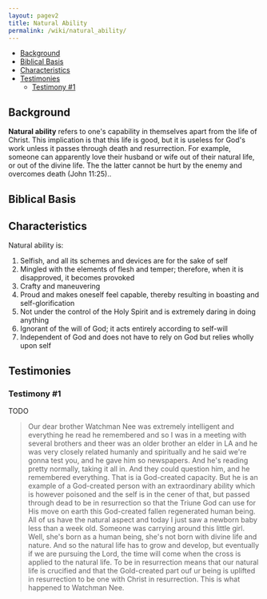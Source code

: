 ```yaml
---
layout: pagev2
title: Natural Ability
permalink: /wiki/natural_ability/
---
```

- [Background](#background)
- [Biblical Basis](#biblical-basis)
- [Characteristics](#characteristics)
- [Testimonies](#testimonies)
  - [Testimony #1](#testimony-1)

## Background

**Natural ability** refers to one's capability in themselves apart from the life of Christ. This implication is that this life is good, but it is useless for God's work unless it passes through death and resurrection. For example, someone can apparently love their husband or wife out of their natural life, or out of the divine life. The the latter cannot be hurt by the enemy and overcomes death (John 11:25)..

## Biblical Basis

## Characteristics

Natural ability is:
1. Selfish, and all its schemes and devices are for the sake of self
2. Mingled with the elements of flesh and temper; therefore, when it is disapproved, it becomes provoked
3. Crafty and maneuvering
4. Proud and makes oneself feel capable, thereby resulting in boasting and self-glorification
5. Not under the control of the Holy Spirit and is extremely daring in doing anything
6. Ignorant of the will of God; it acts entirely according to self-will
7. Independent of God and does not have to rely on God but relies wholly upon self 

## Testimonies

### Testimony #1

TODO

> Our dear brother Watchman Nee was extremely intelligent and everything he read he remembered and so I was in a meeting with several brothers and theer was an older brother an elder in LA and he was very closely related humanly and spiritually and he said we're gonna test you, and he gave him so newspapers. And he's reading pretty normally, taking it all in. And they could question him, and he remembered everything. That is ia God-created capacity. But he is an example of a God-created person with an extraordinary ability which is however poisoned and the self is in the cener of that, but passed through dead to be in resurrection so that the Triune God can use for His move on earth this God-created fallen regenerated human being. All of us have the natural aspect and today I just saw a newborn baby less than a week old. Someone was carrying around this little girl. Well, she's born as a human being, she's not born with divine life and nature. And so the natural life has to grow and develop, but eventually if we are pursuing the Lord, the time will come when the cross is applied to the natural life. To be in resurrection means that our natural life is crucified and that the Gold-created part ouf ur being is uplifted in resurrection to be one with Christ in resurrection. This is what happened to Watchman Nee.